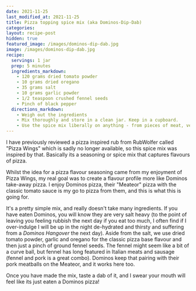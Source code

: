 ```yaml
---
date: 2021-11-25
last_modified_at: 2021-11-25
title: Pizza topping spice mix (aka Dominos-Dip-Dab)
categories:
layout: recipe-post
hidden: true
featured_image: /images/dominos-dip-dab.jpg
image: /images/dominos-dip-dab.jpg
recipe:
  servings: 1 jar
  prep: 5 minutes
  ingredients_markdown:
    - 120 grams dried tomato powder
    - 10 grams dried oregano
    - 35 grams salt
    - 10 grams garlic powder
    - 1/2 teaspoon crushed fennel seeds
    - Pinch of black pepper
  directions_markdown:
    - Weigh out the ingredients
    - Mix thoroughly and store in a clean jar. Keep in a cupboard.
    - Use the spice mix liberally on anything - from pieces of meat, vegetables or topping on mac'n'cheese
---
```


I have previously reviewed a pizza inspired rub from RubWolfer called "Pizza Wings" which is sadly no longer available, so this spice mix was inspired by that. Basically its a seasoning or spice mix that captures flavours of pizza.

Whilst the idea for a pizza flavour seasoning came from my enjoyment of Pizza Wings, my real goal was to create a flavour profile more like Dominos take-away pizza. I enjoy Dominos pizza, their "Meateor" pizza with the classic tomato sauce is my go to pizza from them, and this is what this is going for.

It's a pretty simple mix, and really doesn't take many ingredients. If you have eaten Dominos, you will know they are very salt heavy (to the point of leaving you feeling rubbish the next day if you eat too much, I often find if I over-indulge I will be up in the night de-hydrated and thirsty and suffering from a _Dominos Hangover_ the next day). Aside from the salt, we use dried tomato powder, garlic and oregano for the classic pizza base flavour and then just a pinch of ground fennel seeds. The fennel might seem like a bit of a curve ball, but fennel has long featured in Italian meats and sausage (fennel and pork is a great combo). Dominos keep that pairing with their pork meatballs on the Meateor, and it works here too.

Once you have made the mix, taste a dab of it, and I swear your mouth will feel like its just eaten a Dominos pizza!

<br>
<br>
